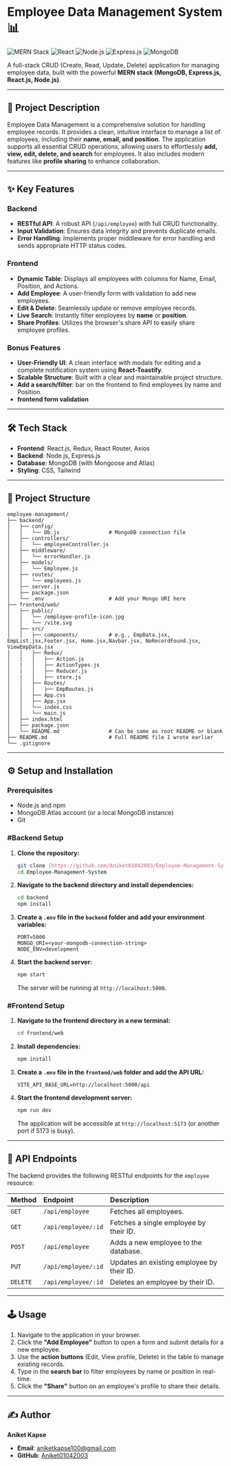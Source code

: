 # Employee Data Management System 📊

![MERN Stack](https://img.shields.io/badge/MERN-Stack-blue?style=for-the-badge&logo=mongodb&logoColor=white) 
![React](https://img.shields.io/badge/React-20232A?style=for-the-badge&logo=react&logoColor=61DAFB)
![Node.js](https://img.shields.io/badge/Node.js-339933?style=for-the-badge&logo=nodedotjs&logoColor=white)
![Express.js](https://img.shields.io/badge/Express.js-000000?style=for-the-badge&logo=express&logoColor=white)
![MongoDB](https://img.shields.io/badge/MongoDB-47A248?style=for-the-badge&logo=mongodb&logoColor=white)

A full-stack CRUD (Create, Read, Update, Delete) application for managing employee data, built with the powerful **MERN stack (MongoDB, Express.js, React.js, Node.js)**.



---

## 🚀 Project Description

Employee Data Management is a comprehensive solution for handling employee records. It provides a clean, intuitive interface to manage a list of employees, including their **name, email, and position**. The application supports all essential CRUD operations, allowing users to effortlessly **add, view, edit, delete, and search** for employees. It also includes modern features like **profile sharing** to enhance collaboration.

---

## ✨ Key Features

### Backend
-    **RESTful API**: A robust API (`/api/employee`) with full CRUD functionality.
-    **Input Validation**: Ensures data integrity and prevents duplicate emails.
-    **Error Handling**: Implements proper middleware for error handling and sends appropriate HTTP status codes.

### Frontend
-   **Dynamic Table**: Displays all employees with columns for Name, Email, Position, and Actions.
-   **Add Employee**: A user-friendly form with validation to add new employees.
-   **Edit & Delete**: Seamlessly update or remove employee records.
-   **Live Search**: Instantly filter employees by **name** or **position**.
-   **Share Profiles**: Utilizes the browser's share API to easily share employee profiles.

### Bonus Features
-   **User-Friendly UI**: A clean interface with modals for editing and a complete notification system using **React-Toastify**.
-   **Scalable Structure**: Built with a clear and maintainable project structure.
-  **Add a search/filter**: bar on the frontend to find employees by name and Position.
-  **frontend form validation**
---

## 🛠️ Tech Stack

-   **Frontend**: React.js, Redux, React Router, Axios
-   **Backend**: Node.js, Express.js
-   **Database**: MongoDB (with Mongoose and Atlas)
-   **Styling**: CSS, Tailwind

---

## 📂 Project Structure
```
employee-management/
├── backend/
│   ├── config/
│   │   └── Db.js                # MongoDB connection file
│   ├── controllers/
│   │   └── employeeController.js
│   ├── middleware/
│   │   └── errorHandler.js
│   ├── models/
│   │   └── Employee.js
│   ├── routes/
│   │   └── employees.js
│   ├── server.js
│   ├── package.json
│   └── .env                     # Add your Mongo URI here
├── frontend/web/
│   ├── public/
│   │   └── /employee-profile-icon.jpg
│   │   └── /vite.svg
│   ├── src/
│   │   ├── components/          # e.g., EmpData.jsx, EmpList.jsx,Footer.jsx, Home.jsx,Navbar.jsx, NoRecordFound.jsx, ViewEmpData.jsx
│   │   ├── Redux/               
│   |   │   ├── Action.js
│   |   │   ├── ActionTypes.js
│   |   │   ├── Reducer.js
│   |   │   ├── store.js
│   │   ├── Routes/               
│   |   │   ├── EmpRoutes.js
│   │   ├── App.css
│   │   ├── App.jsx
│   │   └── index.css
│   │   └── main.js
│   ├── index.html
│   ├── package.json
│   └── README.md                # Can be same as root README or blank
├── README.md                    # Full README file I wrote earlier
└── .gitignore

```
---

## ⚙️ Setup and Installation

### Prerequisites
* Node.js and npm
* MongoDB Atlas account (or a local MongoDB instance)
* Git

### #Backend Setup

1.  **Clone the repository:**
    ```bash
    git clone [https://github.com/Aniket01042003/Employee-Management-System.git](https://github.com/Aniket01042003/Employee-Management-System.git)
    cd Employee-Management-System
    ```

2.  **Navigate to the backend directory and install dependencies:**
    ```bash
    cd backend
    npm install
    ```

3.  **Create a `.env` file in the `backend` folder and add your environment variables:**
    ```env
    PORT=5000
    MONGO_URI=<your-mongodb-connection-string>
    NODE_ENV=development
    ```

4.  **Start the backend server:**
    ```bash
    npm start
    ```
    The server will be running at `http://localhost:5000`.

### #Frontend Setup

1.  **Navigate to the frontend directory in a new terminal:**
    ```bash
    cd frontend/web
    ```

2.  **Install dependencies:**
    ```bash
    npm install
    ```

3.  **Create a `.env` file in the `frontend/web` folder and add the API URL:**
    ```env
    VITE_API_BASE_URL=http://localhost:5000/api
    ```

4.  **Start the frontend development server:**
    ```bash
    npm run dev
    ```
    The application will be accessible at `http://localhost:5173` (or another port if 5173 is busy).

---

## 📖 API Endpoints

The backend provides the following RESTful endpoints for the `employee` resource:

| Method | Endpoint | Description |
| :--- | :--- |:--- |
| `GET` | `/api/employee` | Fetches all employees. |
| `GET` | `/api/employee/:id` | Fetches a single employee by their ID. |
| `POST` | `/api/employee`| Adds a new employee to the database. |
| `PUT` | `/api/employee/:id` | Updates an existing employee by their ID. |
| `DELETE`| `/api/employee/:id` | Deletes an employee by their ID. |

---

## 🕹️ Usage

1.  Navigate to the application in your browser.
2.  Click the **"Add Employee"** button to open a form and submit details for a new employee.
3.  Use the **action buttons** (Edit, View profile, Delete) in the table to manage existing records.
4.  Type in the **search bar** to filter employees by name or position in real-time.
5.  Click the **"Share"** button on an employee's profile to share their details.

---

## ✍️ Author

**Aniket Kapse**
* **Email**: aniketkapse100@gmail.com
* **GitHub**: [Aniket01042003](https://github.com/Aniket01042003/)